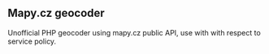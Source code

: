 Mapy.cz geocoder
----------------

Unofficial PHP geocoder using mapy.cz public API, use with with respect to service policy.
